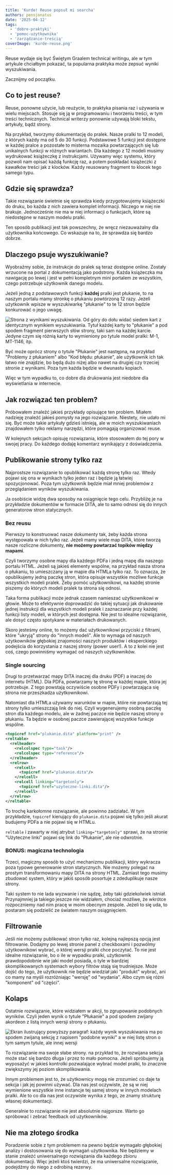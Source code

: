 ```yaml
---
title: 'Kurde! Reuse popsuł mi searcha'
authors: pensjonatus
date: '2025-04-12'
tags:
  - 'dobre-praktyki'
  - 'pomoc-użytkownika'
  - 'zarządzanie-treścią'
coverImage: 'kurde-reuse.png'
---
```


Reuse wydaje się być Świętym Graalem technical writingu, ale w tym artykule
chciałbym pokazać, ta popularna praktyka może zepsuć wyniki wyszukiwania.

<!-- truncate -->

Zacznijmy od początku.

## Co to jest reuse?

Reuse, ponowne użycie, lub reużycie, to praktyka pisania raz i używania w wielu
miejscach. Stosuje się ją w programowaniu i tworzeniu treści, w tym treści
technicznych. Technical writerzy ponownie używają bloki tekstu, artykuły, bądź
strony.

Na przykład, tworzymy dokumentację do pralek. Nasze pralki to 12 modeli, z
których każdy ma od 5 do 30 funkcji. Podstawowe 5 funkcji jest dostępne w każdej
pralce a pozostałe to misterna mozaika powtarzających się lub unikalnych funkcji
w różnych wariantach. Dla każdego z 12 modeli musimy wydrukować książeczkę z
instrukcjami. Używamy więc systemu, który pozwoli nam opisać każdą funkcję raz,
a potem poskładać książeczki z kawałków treści jak z klocków. Każdy reusowany
fragment to klocek tego samego typu.

## Gdzie się sprawdza?

Takie rozwiązanie świetnie się sprawdza kiedy przygotowujemy książeczki do
druku, bo każda z nich zawiera komplet informacji. Niczego w niej nie brakuje.
Jednocześnie nie ma w niej informacji o funkcjach, które są niedostępne w naszym
modelu pralki.

Ten sposób publikacji jest tak powszechny, że wręcz niezauważalny dla
użytkownika końcowego. Co wskazuje na to, że sprawdza się bardzo dobrze.

## Dlaczego psuje wyszukiwanie?

Wyobraźmy sobie, że instrukcje do pralek są teraz dostępne online. Zostały
wrzucone na portal z dokumentacją jako podstrony. Każda książeczka ma nawigację
po lewej i jest w pełni kompletnym mini portalem ze wszystkim, czego potrzebuje
użytkownik danego modelu.

Jeżeli jedną z podstawowych funkcji **każdej** pralki jest płukanie, to na
naszym portalu mamy stronkę o płukaniu powtórzoną 12 razy. Jeżeli użytkownik
wpisze w wyszukiwarkę "płukanie" to te 12 stron będzie konkurować o jego uwagę.

![Strona z wynikami wyszukiwania. Od góry do dołu widać siedem kart z identycznym wynikiem wyszukiwania. Tytuł każdej karty to "płukanie" a pod spodem fragment pierwszych słów strony, taki sam na każdej karcie. Jedyne czym się różnią karty to wymieniony po tytule model pralki: M-1, MT-1146, itp.](./images/search-plukanie.png)

Być może oprócz strony o tytule "Płukanie" jest następna, na przykład "Problemy
z płukaniem" albo "Kod błędu: płukanie", ale użytkownik ich tak łatwo nie
znajdzie, bo będą dużo niżej albo nawet na drugiej czy trzeciej stronie z
wynikami. Poza tym każda będzie w dwunastu kopiach.

Więc w tym wypadku to, co dobre dla drukowania jest niedobre dla wyświetlania w
internecie.

## Jak rozwiązać ten problem?

Próbowałem znaleźć jakieś przykłady opisujące ten problem. Miałem nadzieję
znaleźć jakieś pomysły na jego rozwiązanie. Niestety, nie udało mi się. Być może
takie artykuły gdzieś istnieją, ale w moich wyszukiwaniach znajdowałem tylko
reklamy narzędzi, które pomagają organizować reuse.

W kolejnych sekcjach opisuję rozwiązania, które stosowałem do tej pory w swojej
pracy. Do każdego dodaję komentarz wynikający z doświadczenia.

## Publikowanie strony tylko raz

Najprostsze rozwiązanie to opublikować każdą stronę tylko raz. Wtedy pojawi się
ona w wynikach tylko jeden raz i będzie ją łatwiej spozycjonować. Poza tym
użytkownik będzie miał mniej problemów z przeglądaniem wyników wyszukiwania.

Ja osobiście widzę dwa sposoby na osiągnięcie tego celu. Przybliżę je na
przykładzie dokumentów w formacie DITA, ale to samo odnosi się do innych
generatorow stron statycznych.

### Bez reusu

Pierwszy to konstruować nasze dokumenty tak, żeby każda strona występowała w
nich tylko raz. Jeżeli mamy wiele map DITA, które tworzą nasze rozliczne
dokumenty, **nie możemy powtarzać topików między mapami**.

Czyli tworzymy osobne mapy dla każdego PDFa i jedną mapę dla naszego portalu
HTML. Jeżeli są jakieś elementy wspólne, na przykład nasza strona o płukaniu, to
umieszczany ją w mapie dla HTMLa tylko raz. To oznacza, że opublikujemy jedną
paczkę stron, która opisuje wszystkie możliwe funkcje wszystkich modeli pralek.
Żeby pomóc użytkownikowi, na każdej stronie piszemy do których modeli pralek ta
strona się odnosi.

Taka forma publikacji może jednak czasem namieszać użytkownikowi w głowie. Może
to efektywnie doprowadzić do takiej sytuacji jak drukowanie jednej instrukcji
dla wszystkich modeli pralek i zaznaczanie przy każdej funkcji listy modeli, w
których jest dostępna. Nie jest to idealne rozwiązanie, ale dosyć często
spotykane w materiałach drukowanych.

Skoro jesteśmy online, to możemy dać użytkownikowi przyciski z filtrami, które
"ukryją" strony do "innych modeli". Ale to wymaga od naszych użytkowników
głębokiej znajomości naszych produktów i eksperckiego podejścia do korzystania z
naszej strony (power user!). A to z kolei nie jest coś, czego powinniśmy wymagać
od naszych użytkowników.

### Single sourcing

Drugi to przetwarzać mapy DITA inaczej dla druku (PDF) a inaczej do internetu
(HTML). Dla PDFa, powtarzamy tę stronę w każdej mapie, która jej potrzebuje. Z
tego powstają oczywiście osobne PDFy i powtarzająca się strona nie przeszkadza
użytkownikowi.

Natomiast dla HTMLa używamy warunków w mapie, które nie powtarzają tej strony
tylko umieszczają link do niej. Czyli wygenerujemy osobną paczkę stron dla
każdego modelu, ale w żadnej paczce nie będzie naszej strony o płukaniu. Ta
będzie w osobnej paczce zawierającej wszystkie funkcje wspólne.

```xml
<topicref href="plukanie.dita" platform="print" />
<reltable>
  <relheader>
    <relcolspec type="task"/>
    <relcolspec type="reference"/>
  </relheader>
  <relrow>
    <relcell>
      <topicref href="plukanie.dita"/>
    </relcell>
    <relcell linking="targetonly">
      <topicref href="uzyteczne-linki.dita"/>
    </relcell>
  </relrow>
</reltable>
```

To trochę karkołomne rozwiązanie, ale powinno zadziałać. W tym przykładzie,
`topicref` kierujący do `plukanie.dita` pojawi się tylko jeśli akurat budujemy
PDFa a nie pojawi się w HTMLu.

`reltable` i zawarty w niej atrybut `linking="targetonly"` sprawi, że na stronie
"Użyteczne linki" pojawi się link do "Płukanie", ale nie odwrotnie.

### BONUS: magiczna technologia

Trzeci, magiczny sposób to użyć mechanizmu publikacji, który wykracza poza
typowe generowanie stron statycznych. Nie możemy polegać na prostym
transformowaniu mapy DITA na strony HTML. Zamiast tego musimy zbudować system,
który w jakiś sposób posortuje z zdeduplikuje nasze strony.

Taki system to nie lada wyzwanie i nie sądzę, żeby taki gdziekolwiek istniał.
Przynajmniej ja takiego jeszcze nie widziałem, chociaż możliwe, że wkrótce
rozpoczniemy nad nim pracę w moim obecnym zespole. Jeżeli to się uda, to
postaram się podzielić ze światem naszym osiągnięciem.

## Filtrowanie

Jeśli nie możemy publikować stron tylko raz, kolejną najlepszą opcją jest
filtrowanie. Dodajmy po lewej stronie panel z checkboxami i pozwólmy
użytkownikowi wybrać, o której wersji pralki chce poczytać. To nie jest idealne
rozwiązanie, bo o ile w wypadku pralki, użytkownik prawdopodobnie wie jaki model
posiada, o tyle w bardziej skomplikowanych systemach wybory filtrów stają się
trudniejsze. Może dojść do tego, że użytkownik nie będzie wiedział jaki
"produkt" wybrać, ani co mamy na myśli rozróżniając "wersję" od "wydania". Albo
czym się różni "komponent" od "części".

## Kolaps

Ostatnie rozwiązanie, które widziałem w akcji, to zgrupowanie podobnych wyników.
Czyli jeden wynik o tytule "Płukanie" a pod spodem zwijany akordeon z listą
innych wersji strony o płukaniu.

![Ekran ilustrujący powyższy paragraf: każdy wynik wyszukiwania ma po spodem zwijaną sekcję z napisem "podobne wyniki" a w niej listę stron o tym samym tytule, ale innej wersji](./images/search-zwijane-sekcje.png)

To rozwiązanie ma swoje słabe strony. na przykład to, że rozwijana sekcja może
stać się bardzo długa i przez to mało pomocna. Jeżeli spróbujemy ją wyposażyć w
jakieś kontrolki pozwalające wybrać model pralki, to znacznie zwiększymy jej
poziom skomplikowania.

Innym problemem jest to, że użytkownicy mogą nie zrozumieć co daje ta sekcja i
jak jej powinni używać. Dla nas jest oczywiste, że są w niej wymienione
wszystkie inne instancje tej samej strony w innych modelach pralki. Ale to co
dla nas jest oczywiste wynika z tego, ze znamy strukturę własnej dokumentacji.

Generalnie to rozwiązanie nie jest absolutnie najgorsze. Warto go spróbować i
zebrać feedback od użytkowników.

## Nie ma złotego środka

Poradzenie sobie z tym problemem na pewno będzie wymagało głębokiej analizy i
dostosowania się do wymagań użytkownika. Nie będziemy w stanie znaleźć
uniwersalnego rozwiązania dla każdego zbioru dokumentacji. Więc jeżeli ktoś
twierdzi, że ma uniwersalne rozwiązanie, podejdźmy do niego z odrobiną rezerwy.
